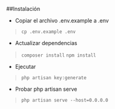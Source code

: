##Instalación

* Copiar el archivo .env.example a .env
 >  `cp .env.example .env`

* Actualizar dependencias
 >  `composer install`
 >  `npm install`

* Ejecutar
 > `php artisan key:generate` 
 
* Probar php artisan serve
 > `php artisan serve --host=0.0.0.0`
